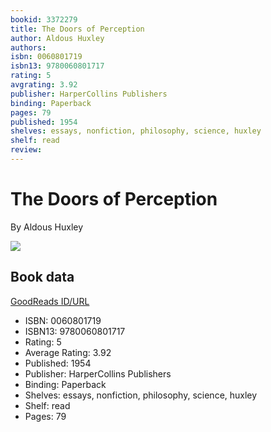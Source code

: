 ```yaml
---
bookid: 3372279
title: The Doors of Perception
author: Aldous Huxley
authors: 
isbn: 0060801719
isbn13: 9780060801717
rating: 5
avgrating: 3.92
publisher: HarperCollins Publishers
binding: Paperback
pages: 79
published: 1954
shelves: essays, nonfiction, philosophy, science, huxley
shelf: read
review: 
---
```


# The Doors of Perception

By Aldous Huxley

![](https://i.gr-assets.com/images/S/compressed.photo.goodreads.com/books/1536781888l/3372279._SY475_.jpg)

## Book data

[GoodReads ID/URL](https://www.goodreads.com/book/show/3372279)

- ISBN: 0060801719
- ISBN13: 9780060801717
- Rating: 5
- Average Rating: 3.92
- Published: 1954
- Publisher: HarperCollins Publishers
- Binding: Paperback
- Shelves: essays, nonfiction, philosophy, science, huxley
- Shelf: read
- Pages: 79

